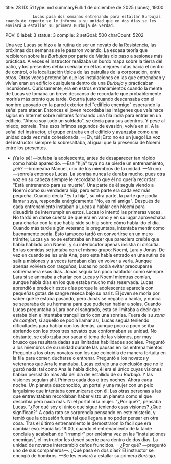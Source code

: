 title:          28
ID:             51
type:           md
summaryFull:    1 de diciembre de 2025 (lunes), 19:00
                
                Lucas pasa dos semanas entrenando para estallar Burbujas cuando de repente se le informa a su unidad que en dos días se les enviará a estallar su primera Burbuja de verdad.
POV:            0
label:          3
status:         3
compile:        2
setGoal:        500
charCount:      5202


Una vez Lucas se hizo a la rutina de ser un novato de la Resistencia, las próximas dos semanas se le pasaron volando.
La escasa teoría que recibieron sobre las *Burbujas* por parte de Matías dio paso a sesiones más prácticas.
A veces el instructor realizaba un burdo mapa sobre la tierra del patio, y los presentes debían señalar en él las mejores rutas hacia el centro de control, o la localización típica de las patrullas de la corporación, entre otros.
Otras veces pretendían que las instalaciones en las que entrenaban y vivían eran un edificio cualquiera dentro de una *Burbuja* y practicaban incursiones. Curiosamente, era en estros entrenamientos cuando la mente de Lucas se tomaba un breve descanso de recordarle que probablemente moriría más pronto que tarde. Ocurría justo cuando descansaba con el hombro apoyado en la pared exterior del "edificio enemigo" esperando la señal para atacar. Entonces el joven recordaba las imágenes que veía hace siglos en Internet sobre militares formando una fila india para entrar en un edificio.
"Ahora soy todo un soldado", se decía para sus adentros.
Y pese al miedo, sonreía.
Tras esos ínfimos segundos de evasión, volvía en sí. A la señal del instructor, el grupo entraba en el edificio y avanzaba como una unidad cada vez más cohesionada.
—¡Eh, tú! ¡Esto no es un juego!
La voz del instructor siempre lo sobresaltaba, al igual que la presencia de Noemí entre los presentes.
- ¡Ya lo sé! —bufaba la adolescente, antes de desaparecer tan rápido como había aparecido.
—Esa "hija" tuya no se pierde un entrenamiento, ¿eh? —bromeaba Manuel, uno de los miembros de la unidad.
—Ni uno —sonreía entonces Lucas.
La sonrisa nunca le duraba mucho, pues otra voz en su cabeza siempre le recordaba lo que él no quería recordar: "Está entrenando para su muerte".
Una parte de él seguía viendo a Noemí como su verdadera hija, pero esta parte era cada vez más pequeña. Cuando decía "Es tu hija", su otra parte, la parte que podía llamar suya, respondía enérgicamente "No, es mi amiga".
Después de cada entrenamiento instaban a Lucas a hablar con Noemí para disuadirla de interrumpir en estos. Lucas lo intentó las primeras veces. No tardó en darse cuenta de que era en vano y en su lugar aprovechaba para charlar con la que había sido su hija sobre cómo había ido el día.
Cuando más tarde algún veterano le preguntaba, intentaba mentir como buenamente podía. Esto tampoco tardó en convertirse en un mero trámite; Lucas ya no se esforzaba en hacer que pareciera creíble que había hablado con Noemí, y su interlocutor apenas insistía ni discutía.
En las comidas se juntaba con el mismo grupo: Noemí, Lara y Jonás. De vez en cuando se les unía Ana, pero esta había entrado en una rutina de salir a misiones y a veces tardaban días en volver a verla.
Aunque apenas volviera con rasguños, Lucas no podía evitar preocuparse sobremanera esos días.
Jonás seguía tan poco hablador como siempre. Lara sí se animaba a charlar con Lucas y Noemí mientras comían, aunque había días en los que estaba mucho más reservada. Lucas aprendió a predecir estos días porque la adolescente aparecía con pequeñas gotas de sangre reseca bajo su nariz.
El joven se moría por saber qué le estaba pasando, pero Jonás se negaba a hablar, y nunca se separaba de su hermana para que pudieran hablar a solas. Cuando Lucas preguntaba a Lara por el sangrado, esta se limitaba a decir que estaba bien e intentaba tranquilizarlo con una sonrisa.
Fuera de su *zona de comfort*, si aquello se podía llamar así, Lucas seguía teniendo dificultades para hablar con los demás, aunque poco a poco se iba abriendo con los otros tres novatos que conformaban su unidad.
No obstante, se esforzaba por sacar el tema de las visiones, por muy brusco que resultara dadas sus limitadas habilidades sociales.
Preguntó a los miembros de su unidad durante las pausas en los entrenamientos.
Preguntó a los otros novatos con los que coincidía de manera fortuita en la fila para comer, ducharse o entrenar.
Preguntó a los novatos y veteranos que Ana le mandaba.
Lucas extrajo una conclusión que no le gustó nada: tal como Ana le había dicho, él era el único cuyas visiones habían persistido más allá del día del estallido de su *Burbuja*.
Y las visiones seguían ahí. Primero cada dos o tres noches. Ahora cada noche.
Un planeta desconocido, un portal y una mujer con un pelo larguísimo que intentaba comunicarse con él.
Las otras personas a las que entrevistaban recordaban haber visto un planeta como el que describía pero nada más. Ni el portal ni la mujer.
"¿Por qué?", pensaba Lucas. "¿Por qué soy el único que sigue teniendo esas visiones? ¿Qué significan?"
A cada rato se sorprendía pensando en este misterio, y temió que la obsesión fuera tal que llegara a no poder pensar en otra cosa.
Tras el último entrenamiento le demostraron lo fácil que era cambiar eso.
Hacia las 19:00, cuando el entrenamiento de la tarde concluía y acababan de "irrumpir" por enésima vez en las "instalaciones enemigas", el instructor les deseó suerte para dentro de dos días.
La unidad de novatos intercambió ceños fruncidos.
—¿Por qué? —preguntó uno de sus compañeros—. ¿Qué pasa en dos días?
El instructor se encogió de hombros.
—Se les enviará a estallar su primera *Burbuja*.
